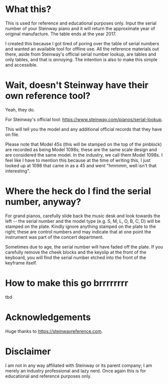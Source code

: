 # What this?

This is used for reference and educational purposes only. Input the serial number of your Steinway piano and it will return the approximate year of original manufacture. The table ends at the year 2017. 

I created this because I got tired of poring over the table of serial numbers and wanted an available tool for offline use. All the reference materials out there, aside from Steinway's official serial number lookup, are tables and only tables, and that is _annoying_. The intention is also to make this simple and accessible.

# Wait, doesn't Steinway have their own reference tool?

Yeah, they do.

For Steinway's official tool: https://www.steinway.com/pianos/serial-lookup. 

This will tell you the model and any additional official records that they have on file. 

Please note that Model 45s (this will be stamped on the top of the pinblock) are recorded as being Model 1098s; these are the same scale design and are considered the same model. In the industry, we call them Model 1098s. I feel like I have to mention this because at the time of writing this, I just looked up at 1098 that came in as a 45 and went "hmmmm, well isn't that interesting".

# Where the heck do I find the serial number, anyway?

For grand pianos, carefully slide back the music desk and look towards the left -- the serial number and the model type (e.g. S, M, L, O, B, C, D) will be stamped on the plate. Kindly ignore anything stamped on the plate to the right; these are control numbers and may indicate that at one point the instrument was part of the concert department.

Sometimes due to age, the serial number will have faded off the plate. If you carefully remove the cheek blocks and the keyslip at the front of the keyboard, you will find the serial number etched into the front of the keyframe itself.

# How to make this go brrrrrrrr
tbd

# Acknowledgements

Huge thanks to https://steinwayreference.com. 

# Disclaimer
I am not in any way affiliated with Steinway or its parent company; I am merely an industry professional and lazy nerd. Once again this is for educational and reference purposes only.


